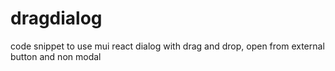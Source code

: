 # dragdialog
code snippet to use mui react dialog with drag and drop, open from external button and non modal
